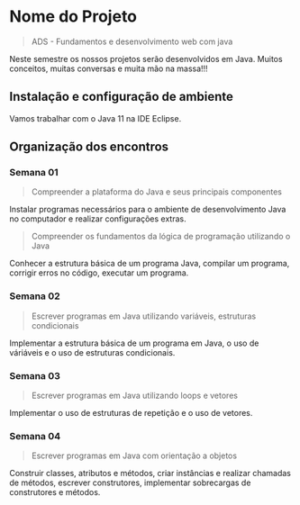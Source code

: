 # Nome do Projeto
> ADS - Fundamentos e desenvolvimento web com java

Neste semestre os nossos projetos serão desenvolvidos em Java.
Muitos conceitos, muitas conversas e muita mão na massa!!!

## Instalação e configuração de ambiente

Vamos trabalhar com o Java 11 na IDE Eclipse.

## Organização dos encontros

### Semana 01

> Compreender a plataforma do Java e seus principais componentes

Instalar programas necessários para o ambiente de desenvolvimento Java no computador e realizar configurações extras.

> Compreender os fundamentos da lógica de programação utilizando o Java

Conhecer a estrutura básica de um programa Java, compilar um programa, corrigir erros no código, executar um programa.

### Semana 02

> Escrever programas em Java utilizando variáveis, estruturas condicionais

Implementar a estrutura básica de um programa em Java, o uso de váriáveis e o uso de estruturas condicionais.

### Semana 03

> Escrever programas em Java utilizando loops e vetores

Implementar o uso de estruturas de repetição e o uso de vetores.

### Semana 04

> Escrever programas em Java com orientação a objetos

Construir classes, atributos e métodos, criar instâncias e realizar chamadas de métodos, escrever construtores, implementar sobrecargas de construtores e métodos.
